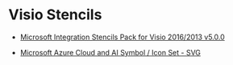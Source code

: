 
<h1>Visio Stencils</h1>

* [Microsoft Integration Stencils Pack for Visio 2016/2013 v5.0.0](https://gallery.technet.microsoft.com/Collection-of-Integration-e6a3f4d0)

* [Microsoft Azure Cloud and AI Symbol / Icon Set - SVG](https://www.microsoft.com/en-us/download/details.aspx?id=41937)

